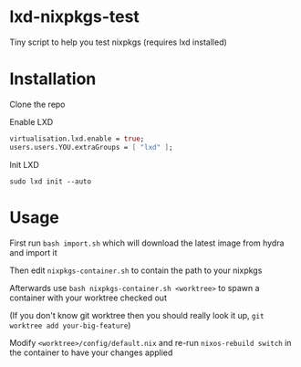 # lxd-nixpkgs-test

Tiny script to help you test nixpkgs (requires lxd installed)

# Installation

Clone the repo

Enable LXD

```nix
virtualisation.lxd.enable = true;
users.users.YOU.extraGroups = [ "lxd" ];
```

Init LXD

```
sudo lxd init --auto
```

# Usage

First run `bash import.sh` which will download the latest image from hydra and import it

Then edit `nixpkgs-container.sh` to contain the path to your nixpkgs

Afterwards use `bash nixpkgs-container.sh <worktree>` to spawn a container with your worktree checked out

(If you don't know git worktree then you should really look it up, `git worktree add your-big-feature`)

Modify `<worktree>/config/default.nix` and re-run `nixos-rebuild switch` in the container to have your changes applied

